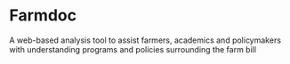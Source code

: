 
# Farmdoc


A web-based analysis tool to assist farmers, academics and policymakers with understanding programs and policies surrounding the farm bill